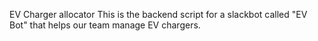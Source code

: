 EV Charger allocator
This is the backend script for a slackbot called "EV Bot" that helps our team manage EV chargers.
